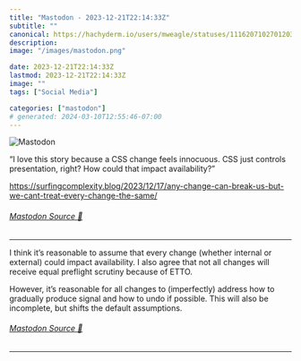 ```yaml
---
title: "Mastodon - 2023-12-21T22:14:33Z"
subtitle: ""
canonical: https://hachyderm.io/users/mweagle/statuses/111620710270120301
description:
image: "/images/mastodon.png"

date: 2023-12-21T22:14:33Z
lastmod: 2023-12-21T22:14:33Z
image: ""
tags: ["Social Media"]

categories: ["mastodon"]
# generated: 2024-03-10T12:55:46-07:00
---
```

![Mastodon](/images/mastodon.png)

<p>“I love this story because a CSS change feels innocuous. CSS just controls presentation, right? How could that impact availability?”</p><p><a href="https://surfingcomplexity.blog/2023/12/17/any-change-can-break-us-but-we-cant-treat-every-change-the-same/" target="_blank" rel="nofollow noopener noreferrer" translate="no"><span class="invisible">https://</span><span class="ellipsis">surfingcomplexity.blog/2023/12</span><span class="invisible">/17/any-change-can-break-us-but-we-cant-treat-every-change-the-same/</span></a></p>


###### [Mastodon Source 🐘](https://hachyderm.io/@mweagle/111620710270120301)

___

<p>I think it’s reasonable to assume that every change (whether internal or external) could impact availability. I also agree that not all changes will receive equal preflight scrutiny because of ETTO. </p><p>However, it’s reasonable for all changes to (imperfectly) address how to gradually produce signal and how to undo if possible. This will also be incomplete, but shifts the default assumptions.</p>


###### [Mastodon Source 🐘](https://hachyderm.io/@mweagle/111620742260841043)

___
